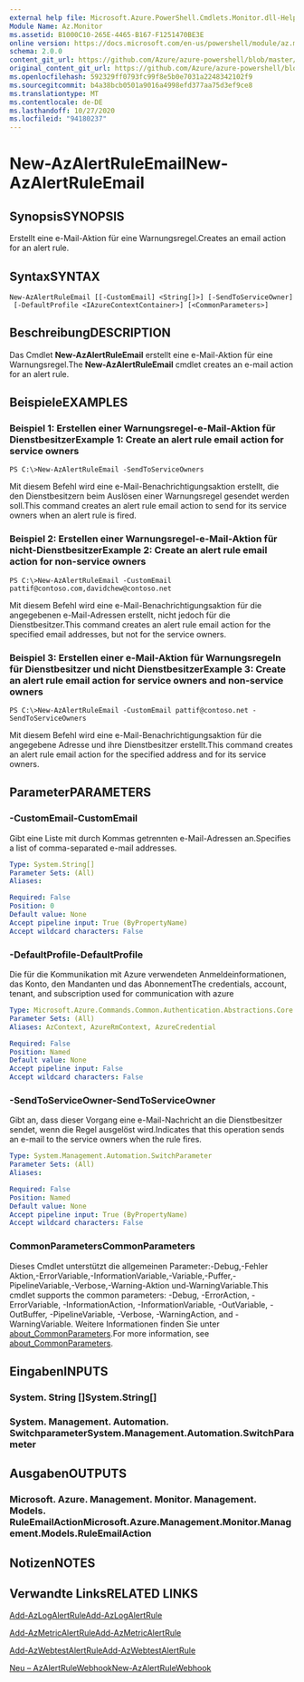 ```yaml
---
external help file: Microsoft.Azure.PowerShell.Cmdlets.Monitor.dll-Help.xml
Module Name: Az.Monitor
ms.assetid: B1000C10-265E-4465-B167-F1251470BE3E
online version: https://docs.microsoft.com/en-us/powershell/module/az.monitor/new-azalertruleemail
schema: 2.0.0
content_git_url: https://github.com/Azure/azure-powershell/blob/master/src/Monitor/Monitor/help/New-AzAlertRuleEmail.md
original_content_git_url: https://github.com/Azure/azure-powershell/blob/master/src/Monitor/Monitor/help/New-AzAlertRuleEmail.md
ms.openlocfilehash: 592329ff0793fc99f8e5b0e7031a2248342102f9
ms.sourcegitcommit: b4a38bcb0501a9016a4998efd377aa75d3ef9ce8
ms.translationtype: MT
ms.contentlocale: de-DE
ms.lasthandoff: 10/27/2020
ms.locfileid: "94180237"
---
```

# <span data-ttu-id="568fa-101">New-AzAlertRuleEmail</span><span class="sxs-lookup"><span data-stu-id="568fa-101">New-AzAlertRuleEmail</span></span>

## <span data-ttu-id="568fa-102">Synopsis</span><span class="sxs-lookup"><span data-stu-id="568fa-102">SYNOPSIS</span></span>
<span data-ttu-id="568fa-103">Erstellt eine e-Mail-Aktion für eine Warnungsregel.</span><span class="sxs-lookup"><span data-stu-id="568fa-103">Creates an email action for an alert rule.</span></span>

## <span data-ttu-id="568fa-104">Syntax</span><span class="sxs-lookup"><span data-stu-id="568fa-104">SYNTAX</span></span>

```
New-AzAlertRuleEmail [[-CustomEmail] <String[]>] [-SendToServiceOwner]
 [-DefaultProfile <IAzureContextContainer>] [<CommonParameters>]
```

## <span data-ttu-id="568fa-105">Beschreibung</span><span class="sxs-lookup"><span data-stu-id="568fa-105">DESCRIPTION</span></span>
<span data-ttu-id="568fa-106">Das Cmdlet **New-AzAlertRuleEmail** erstellt eine e-Mail-Aktion für eine Warnungsregel.</span><span class="sxs-lookup"><span data-stu-id="568fa-106">The **New-AzAlertRuleEmail** cmdlet creates an e-mail action for an alert rule.</span></span>

## <span data-ttu-id="568fa-107">Beispiele</span><span class="sxs-lookup"><span data-stu-id="568fa-107">EXAMPLES</span></span>

### <span data-ttu-id="568fa-108">Beispiel 1: Erstellen einer Warnungsregel-e-Mail-Aktion für Dienstbesitzer</span><span class="sxs-lookup"><span data-stu-id="568fa-108">Example 1: Create an alert rule email action for service owners</span></span>
```
PS C:\>New-AzAlertRuleEmail -SendToServiceOwners
```

<span data-ttu-id="568fa-109">Mit diesem Befehl wird eine e-Mail-Benachrichtigungsaktion erstellt, die den Dienstbesitzern beim Auslösen einer Warnungsregel gesendet werden soll.</span><span class="sxs-lookup"><span data-stu-id="568fa-109">This command creates an alert rule email action to send for its service owners when an alert rule is fired.</span></span>

### <span data-ttu-id="568fa-110">Beispiel 2: Erstellen einer Warnungsregel-e-Mail-Aktion für nicht-Dienstbesitzer</span><span class="sxs-lookup"><span data-stu-id="568fa-110">Example 2: Create an alert rule email action for non-service owners</span></span>
```
PS C:\>New-AzAlertRuleEmail -CustomEmail pattif@contoso.com,davidchew@contoso.net
```

<span data-ttu-id="568fa-111">Mit diesem Befehl wird eine e-Mail-Benachrichtigungsaktion für die angegebenen e-Mail-Adressen erstellt, nicht jedoch für die Dienstbesitzer.</span><span class="sxs-lookup"><span data-stu-id="568fa-111">This command creates an alert rule email action for the specified email addresses, but not for the service owners.</span></span>

### <span data-ttu-id="568fa-112">Beispiel 3: Erstellen einer e-Mail-Aktion für Warnungsregeln für Dienstbesitzer und nicht Dienstbesitzer</span><span class="sxs-lookup"><span data-stu-id="568fa-112">Example 3: Create an alert rule email action for service owners and non-service owners</span></span>
```
PS C:\>New-AzAlertRuleEmail -CustomEmail pattif@contoso.net -SendToServiceOwners
```

<span data-ttu-id="568fa-113">Mit diesem Befehl wird eine e-Mail-Benachrichtigungsaktion für die angegebene Adresse und ihre Dienstbesitzer erstellt.</span><span class="sxs-lookup"><span data-stu-id="568fa-113">This command creates an alert rule email action for the specified address and for its service owners.</span></span>

## <span data-ttu-id="568fa-114">Parameter</span><span class="sxs-lookup"><span data-stu-id="568fa-114">PARAMETERS</span></span>

### <span data-ttu-id="568fa-115">-CustomEmail</span><span class="sxs-lookup"><span data-stu-id="568fa-115">-CustomEmail</span></span>
<span data-ttu-id="568fa-116">Gibt eine Liste mit durch Kommas getrennten e-Mail-Adressen an.</span><span class="sxs-lookup"><span data-stu-id="568fa-116">Specifies a list of comma-separated e-mail addresses.</span></span>

```yaml
Type: System.String[]
Parameter Sets: (All)
Aliases:

Required: False
Position: 0
Default value: None
Accept pipeline input: True (ByPropertyName)
Accept wildcard characters: False
```

### <span data-ttu-id="568fa-117">-DefaultProfile</span><span class="sxs-lookup"><span data-stu-id="568fa-117">-DefaultProfile</span></span>
<span data-ttu-id="568fa-118">Die für die Kommunikation mit Azure verwendeten Anmeldeinformationen, das Konto, den Mandanten und das Abonnement</span><span class="sxs-lookup"><span data-stu-id="568fa-118">The credentials, account, tenant, and subscription used for communication with azure</span></span>

```yaml
Type: Microsoft.Azure.Commands.Common.Authentication.Abstractions.Core.IAzureContextContainer
Parameter Sets: (All)
Aliases: AzContext, AzureRmContext, AzureCredential

Required: False
Position: Named
Default value: None
Accept pipeline input: False
Accept wildcard characters: False
```

### <span data-ttu-id="568fa-119">-SendToServiceOwner</span><span class="sxs-lookup"><span data-stu-id="568fa-119">-SendToServiceOwner</span></span>
<span data-ttu-id="568fa-120">Gibt an, dass dieser Vorgang eine e-Mail-Nachricht an die Dienstbesitzer sendet, wenn die Regel ausgelöst wird.</span><span class="sxs-lookup"><span data-stu-id="568fa-120">Indicates that this operation sends an e-mail to the service owners when the rule fires.</span></span>

```yaml
Type: System.Management.Automation.SwitchParameter
Parameter Sets: (All)
Aliases:

Required: False
Position: Named
Default value: None
Accept pipeline input: True (ByPropertyName)
Accept wildcard characters: False
```

### <span data-ttu-id="568fa-121">CommonParameters</span><span class="sxs-lookup"><span data-stu-id="568fa-121">CommonParameters</span></span>
<span data-ttu-id="568fa-122">Dieses Cmdlet unterstützt die allgemeinen Parameter:-Debug,-Fehler Aktion,-ErrorVariable,-InformationVariable,-Variable,-Puffer,-PipelineVariable,-Verbose,-Warning-Aktion und-WarningVariable.</span><span class="sxs-lookup"><span data-stu-id="568fa-122">This cmdlet supports the common parameters: -Debug, -ErrorAction, -ErrorVariable, -InformationAction, -InformationVariable, -OutVariable, -OutBuffer, -PipelineVariable, -Verbose, -WarningAction, and -WarningVariable.</span></span> <span data-ttu-id="568fa-123">Weitere Informationen finden Sie unter [about_CommonParameters](http://go.microsoft.com/fwlink/?LinkID=113216).</span><span class="sxs-lookup"><span data-stu-id="568fa-123">For more information, see [about_CommonParameters](http://go.microsoft.com/fwlink/?LinkID=113216).</span></span>

## <span data-ttu-id="568fa-124">Eingaben</span><span class="sxs-lookup"><span data-stu-id="568fa-124">INPUTS</span></span>

### <span data-ttu-id="568fa-125">System. String []</span><span class="sxs-lookup"><span data-stu-id="568fa-125">System.String[]</span></span>

### <span data-ttu-id="568fa-126">System. Management. Automation. Switchparameter</span><span class="sxs-lookup"><span data-stu-id="568fa-126">System.Management.Automation.SwitchParameter</span></span>

## <span data-ttu-id="568fa-127">Ausgaben</span><span class="sxs-lookup"><span data-stu-id="568fa-127">OUTPUTS</span></span>

### <span data-ttu-id="568fa-128">Microsoft. Azure. Management. Monitor. Management. Models. RuleEmailAction</span><span class="sxs-lookup"><span data-stu-id="568fa-128">Microsoft.Azure.Management.Monitor.Management.Models.RuleEmailAction</span></span>

## <span data-ttu-id="568fa-129">Notizen</span><span class="sxs-lookup"><span data-stu-id="568fa-129">NOTES</span></span>

## <span data-ttu-id="568fa-130">Verwandte Links</span><span class="sxs-lookup"><span data-stu-id="568fa-130">RELATED LINKS</span></span>

[<span data-ttu-id="568fa-131">Add-AzLogAlertRule</span><span class="sxs-lookup"><span data-stu-id="568fa-131">Add-AzLogAlertRule</span></span>](./Add-AzLogAlertRule.md)

[<span data-ttu-id="568fa-132">Add-AzMetricAlertRule</span><span class="sxs-lookup"><span data-stu-id="568fa-132">Add-AzMetricAlertRule</span></span>](./Add-AzMetricAlertRule.md)

[<span data-ttu-id="568fa-133">Add-AzWebtestAlertRule</span><span class="sxs-lookup"><span data-stu-id="568fa-133">Add-AzWebtestAlertRule</span></span>](./Add-AzWebtestAlertRule.md)

[<span data-ttu-id="568fa-134">Neu – AzAlertRuleWebhook</span><span class="sxs-lookup"><span data-stu-id="568fa-134">New-AzAlertRuleWebhook</span></span>](./New-AzAlertRuleWebhook.md)


